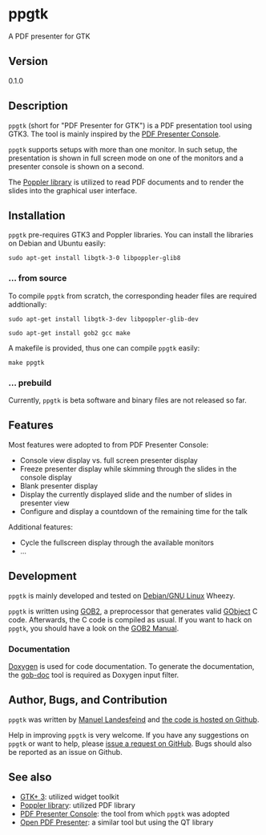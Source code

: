 # ppgtk

A PDF presenter for GTK

## Version

0.1.0

## Description

`ppgtk` (short for "PDF Presenter for GTK") is a PDF presentation tool using GTK3. 
The tool is mainly inspired by the [PDF Presenter Console](http://davvil.github.io/pdfpc).

`ppgtk` supports setups with more than one monitor. In such setup, the presentation is shown in full screen mode on one of the monitors and a presenter console is shown on a second.

The [Poppler library](http://poppler.freedesktop.org) is utilized to read PDF documents and to render the slides into the graphical user interface.

## Installation

`ppgtk` pre-requires GTK3 and Poppler libraries. You can install the libraries on Debian and Ubuntu easily:

`sudo apt-get install libgtk-3-0 libpoppler-glib8`

### ... from source

To compile `ppgtk` from scratch, the corresponding header files are required addtionally:

`sudo apt-get install libgtk-3-dev libpoppler-glib-dev`

`sudo apt-get install gob2 gcc make`

A makefile is provided, thus one can compile `ppgtk` easily:

`make ppgtk`

### ... prebuild

Currently, `ppgtk` is beta software and binary files are not released so far.

## Features

Most features were adopted to from PDF Presenter Console:

 * Console view display vs. full screen presenter display
 * Freeze presenter display while skimming through the slides in the console display
 * Blank presenter display
 * Display the currently displayed slide and the number of slides in presenter view
 * Configure and display a countdown of the remaining time for the talk

Additional features:

 * Cycle the fullscreen display through the available monitors
 * ...

## Development

`ppgtk` is mainly developed and tested on [Debian/GNU Linux](http://www.debian.org) Wheezy. 

`ppgtk` is written using [GOB2](http://www.jirka.org/gob.html), a preprocessor that generates valid [GObject](http://developer.gnome.org/gobject/stable) C code. Afterwards, the C code is compiled as usual. If you want to hack on `ppgtk`, you should have a look on the [GOB2 Manual](http://www.jirka.org/gob2.1.html).

### Documentation 

[Doxygen](http://www.doxygen.org) is used for code documentation. To generate the documentation, the [gob-doc](http://github.com/landesfeind/gob-doc) tool is required as Doxygen input filter.

## Author, Bugs, and Contribution

`ppgtk` was written by [Manuel Landesfeind](http://www.landesfeind.de) and 
[the code is hosted on Github](http://github.com/landesfeind/ppgtk).

Help in improving `ppgtk` is very welcome. If you have any suggestions on `ppgtk` or
want to help, please [issue a request on GitHub](https://github.com/landesfeind/ppgtk/issues).
Bugs should also be reported as an issue on Github.

## See also

 * [GTK+ 3](https://developer.gnome.org/gtk3/stable): utilized widget toolkit
 * [Poppler library](http://poppler.freedesktop.org): utilized PDF library
 * [PDF Presenter Console](http://davvil.github.io/pdfpc): the tool from which `ppgtk` was adopted
 * [Open PDF Presenter](https://code.google.com/p/open-pdf-presenter): a similar tool but using the QT library
